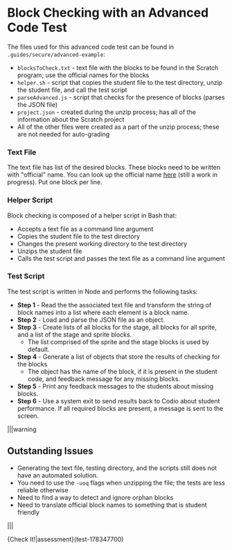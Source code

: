# Block Checking with an Advanced Code Test

The files used for this advanced code test can be found in `.guides/secure/advanced-example`:
* `blocksToCheck.txt` - text file with the blocks to be found in the Scratch program; use the official names for the blocks
* `helper.sh` - script that copies the student file to the test directory, unzip the student file, and call the test script
* `parseAdvanced.js` - script that checks for the presence of blocks (parses the JSON file)
* `project.json` - created during the unzip process; has all of the information about the Scratch project
* All of the other files were created as a part of the unzip process; these are not needed for auto-grading

### Text File
The text file has list of the desired blocks. These blocks need to be written with "official" name. You can look up the official name [here](https://docs.google.com/spreadsheets/d/1WUp5XHwSCwj3IppemIkhd-w_l5edsfx6cOAHhoRZDE0/edit?usp=sharing) (still a work in progress). Put one block per line.

### Helper Script
Block checking is composed of a helper script in Bash that:
* Accepts a text file as a command line argument
* Copies the student file to the test directory
* Changes the present working directory to the test directory
* Unzips the student file
* Calls the test script and passes the text file as a command line argument

### Test Script
The test script is written in Node and performs the following tasks:
* **Step 1** - Read the the associated text file and transform the string of block names into a list where each element is a block name.
* **Step 2** - Load and parse the JSON file as an object.
* **Step 3** - Create lists of all blocks for the stage, all blocks for all sprite, and a list of the stage and sprite blocks.
  * The list comprised of the sprite and the stage blocks is used by default.
* **Step 4** - Generate a list of objects that store the results of checking for the blocks
  * The object has the name of the block, if it is present in the student code, and feedback message for any missing blocks.
* **Step 5** - Print any feedback messages to the students about missing blocks.
* **Step 6** - Use a system exit to send results back to Codio about student performance. If all required blocks are present, a message is sent to the screen.

|||warning
## Outstanding Issues
* Generating the text file, testing directory, and the scripts still does not have an automated solution.
* You need to use the `-uoq` flags when unzipping the file; the tests are less reliable otherwise
* Need to find a way to detect and ignore orphan blocks
* Need to translate official block names to something that is student friendly

|||

{Check It!|assessment}(test-178347700)
